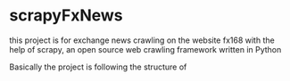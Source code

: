 scrapyFxNews
============

this project is for exchange news crawling on the website fx168 with the help of scrapy, 
an open source web crawling framework written in Python

Basically the project is following the structure of 
